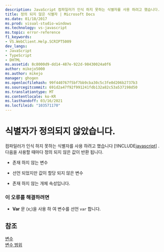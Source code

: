 ```yaml
---
description: JavaScript 컴파일러가 인식 하지 못하는 식별자를 사용 하려고 했습니다.
title: 정의 되지 않은 식별자 | Microsoft Docs
ms.date: 01/18/2017
ms.prod: visual-studio-windows
ms.technology: vs-javascript
ms.topic: error-reference
f1_keywords:
- VS.WebClient.Help.SCRIPT5009
dev_langs:
- JavaScript
- TypeScript
- DHTML
ms.assetid: 8c8000d9-dd14-487e-922d-98430024a0f6
author: mikejo5000
ms.author: mikejo
manager: ghogen
ms.openlocfilehash: 99f440767f5bf7bb9cba30c5c3fe0d206b2737b3
ms.sourcegitcommit: 691d2a47f92f991241fdb132a82c53a537198d50
ms.translationtype: MT
ms.contentlocale: ko-KR
ms.lasthandoff: 03/16/2021
ms.locfileid: "103571170"
---
```

# <a name="undefined-identifier"></a>식별자가 정의되지 않았습니다.
컴파일러가 인식 하지 못하는 식별자를 사용 하려고 했습니다 [!INCLUDE[javascript](../../javascript/includes/javascript-md.md)] . 다음을 사용할 때마다 정의 되지 않은 값이 반환 됩니다.  
  
- 존재 하지 않는 변수  
  
- 선언 되었지만 값이 할당 되지 않은 변수  
  
- 존재 하지 않는 개체 속성입니다.  
  
### <a name="to-correct-this-error"></a>이 오류를 해결하려면  
  
- **Var** 문 (x;)을 사용 하 여 변수를 선언 `var` 합니다.  
  
## <a name="see-also"></a>참조  
 [변수](https://developer.mozilla.org/docs/Learn/JavaScript/First_steps/Variables)   
 [변수 범위](https://developer.mozilla.org/docs/Web/JavaScript/Closures)

